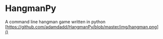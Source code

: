 # HangmanPy
A command line hangman game written in python
[https://github.com/adamdadd/HangmanPy/blob/master/img/hangman.png]()
